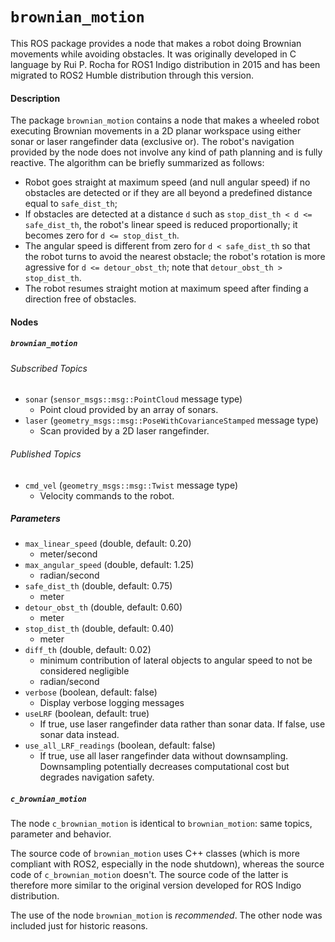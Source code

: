 # `brownian_motion`
This ROS package provides a node that makes a robot doing Brownian movements while avoiding obstacles. It was originally developed in C language by Rui P. Rocha for ROS1 Indigo distribution in 2015 and has been migrated to ROS2 Humble distribution through this version.

#### Description
The package `brownian_motion` contains a node that makes a wheeled robot executing Brownian movements in a 2D planar workspace using either sonar or laser rangefinder data (exclusive or). The robot's navigation provided by the node does not involve any kind of path planning and is fully reactive. The algorithm can be briefly summarized as follows:
- Robot goes straight at maximum speed (and null angular speed) if no obstacles are detected or if they are all beyond a predefined distance equal to `safe_dist_th`;
- If obstacles are detected at a distance `d` such as `stop_dist_th < d <= safe_dist_th`, the robot's linear speed is reduced proportionally; it becomes zero for `d <= stop_dist_th`.
- The angular speed is different from zero for `d < safe_dist_th` so that the robot turns to avoid the nearest obstacle; the robot's rotation is more agressive for `d <= detour_obst_th`; note that `detour_obst_th > stop_dist_th`.
- The robot resumes straight motion at maximum speed after finding a direction free of obstacles.


#### Nodes

##### `brownian_motion`

###### Subscribed Topics
- `sonar` (`sensor_msgs::msg::PointCloud` message type)
    - Point cloud provided by an array of sonars.
- `laser` (`geometry_msgs::msg::PoseWithCovarianceStamped` message type)
    - Scan provided by a 2D laser rangefinder.

###### Published Topics
- `cmd_vel` (`geometry_msgs::msg::Twist` message type)
    - Velocity commands to the robot.


##### Parameters
- `max_linear_speed` (double, default: 0.20)
    - meter/second
- `max_angular_speed` (double, default: 1.25)
    - radian/second
- `safe_dist_th` (double, default: 0.75)
    - meter
- `detour_obst_th` (double, default: 0.60)
    - meter
- `stop_dist_th` (double, default: 0.40)
    - meter
- `diff_th` (double, default: 0.02)
    - minimum contribution of lateral objects to angular speed to not be considered negligible
    - radian/second
- `verbose` (boolean, default: false)
    - Display verbose logging messages
- `useLRF` (boolean, default: true)
    - If true, use laser rangefinder data rather than sonar data. If false, use sonar data instead.
- `use_all_LRF_readings` (boolean, default: false)
    - If true, use all laser rangefinder data without downsampling. Downsampling potentially decreases computational cost but degrades navigation safety.

##### `c_brownian_motion`
The node `c_brownian_motion` is identical to `brownian_motion`: same topics, parameter and  behavior.

The source code of `brownian_motion` uses C++ classes (which is more compliant with ROS2, especially in the node shutdown), whereas the source code of `c_brownian_motion` doesn't. The source code of the latter is therefore more similar to the original version developed for ROS Indigo distribution.

The use of the node `brownian_motion` is _recommended_. The other node was included just for historic reasons.